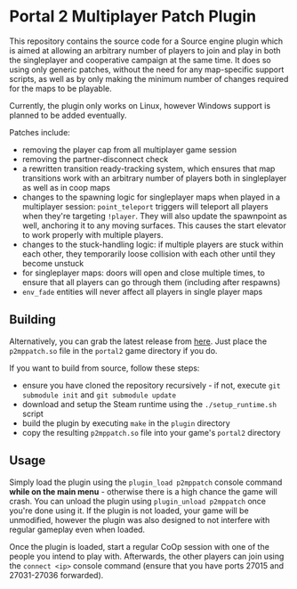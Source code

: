 # Portal 2 Multiplayer Patch Plugin

This repository contains the source code for a Source engine plugin which is
aimed at allowing an arbitrary number of players to join and play in both the
singleplayer and cooperative campaign at the same time. It does so using only
generic patches, without the need for any map-specific support scripts, as well
as by only making the minimum number of changes required for the maps to be
playable.

Currently, the plugin only works on Linux, however Windows support is planned to
be added eventually.

Patches include:
- removing the player cap from all multiplayer game session
- removing the partner-disconnect check
- a rewritten transition ready-tracking system, which ensures that map
  transitions work with an arbitrary number of players both in singleplayer as
  well as in coop maps
- changes to the spawning logic for singleplayer maps when played in a
  multiplayer session: `point_teleport` triggers will teleport all players when
  they're targeting `!player`. They will also update the spawnpoint as well,
  anchoring it to any moving surfaces. This causes the start elevator to work
  properly with multiple players.
- changes to the stuck-handling logic: if multiple players are stuck within each
  other, they temporarily loose collision with each other until they become unstuck
- for singleplayer maps: doors will open and close multiple times, to ensure
  that all players can go through them (including after respawns)
- `env_fade` entities will never affect all players in single player maps

## Building
Alternatively, you can grab the latest release from [here](https://github.com/Popax21/p2mppatch/releases). Just place the `p2mppatch.so` file in the `portal2` game directory if you do.

If you want to build from source, follow these steps:
- ensure you have cloned the repository recursively - if not, execute `git
  submodule init` and `git submodule update`
- download and setup the Steam runtime using the `./setup_runtime.sh` script
- build the plugin by executing `make` in the `plugin` directory
- copy the resulting `p2mppatch.so` file into your game's `portal2` directory

## Usage
Simply load the plugin using the `plugin_load p2mppatch` console command **while
on the main menu** - otherwise there is a high chance the game will crash. You
can unload the plugin using `plugin_unload p2mppatch` once you're done using it.
If the plugin is not loaded, your game will be unmodified, however the plugin
was also designed to not interfere with regular gameplay even when loaded.

Once the plugin is loaded, start a regular CoOp session with one of the people
you intend to play with. Afterwards, the other players can join using the
`connect <ip>` console command (ensure that you have ports 27015 and 27031-27036
forwarded).